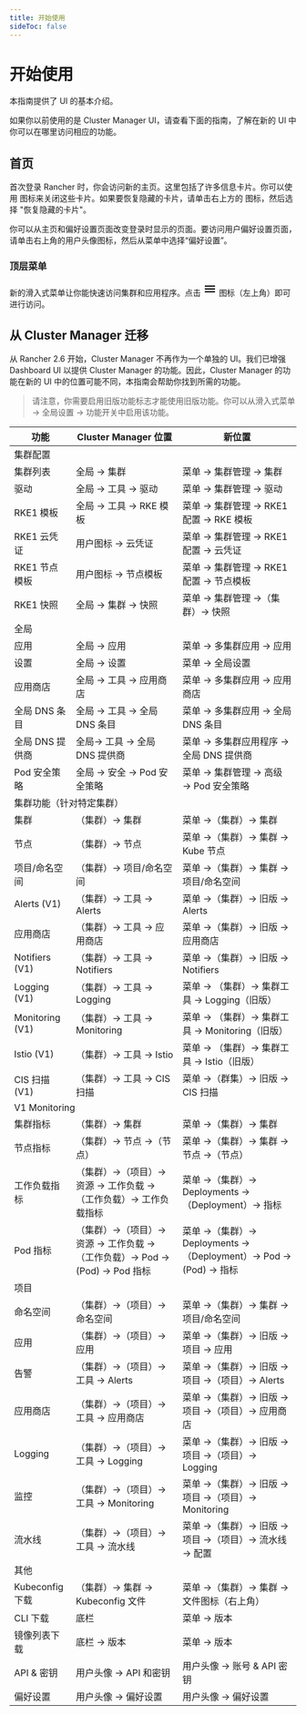 ```yaml
---
title: 开始使用
sideToc: false
---
```


# 开始使用

本指南提供了 UI 的基本介绍。

如果你以前使用的是 Cluster Manager UI，请查看下面的指南，了解在新的 UI 中你可以在哪里访问相应的功能。

## 首页

首次登录 Rancher 时，你会访问新的主页。这里包括了许多信息卡片。你可以使用 <i class="icon icon-close doc-icon"></i> 图标来关闭这些卡片。如果要恢复隐藏的卡片，请单击右上方的 <i class="icon icon-actions doc-icon"></i> 图标，然后选择 "恢复隐藏的卡片"。

你可以从主页和偏好设置页面改变登录时显示的页面。要访问用户偏好设置页面，请单击右上角的用户头像图标，然后从菜单中选择“偏好设置”。
### 顶层菜单

新的滑入式菜单让你能快速访问集群和应用程序。点击 <svg class="doc-icon" xmlns="http://www.w3.org/2000/svg" height="24" viewBox="0 0 24 24" width="24"><path d="M0 0h24v24H0z" fill="none" /><path d="M3 18h18v-2H3v2zm0-5h18v-2H3v2zm0-7v2h18V6H3z" /></svg> 图标（左上角）即可进行访问。



## 从 Cluster Manager 迁移

从 Rancher 2.6 开始，Cluster Manager 不再作为一个单独的 UI。我们已增强 Dashboard UI 以提供 Cluster Manager 的功能。因此，Cluster Manager 的功能在新的 UI 中的位置可能不同，本指南会帮助你找到所需的功能。

> 请注意，你需要启用旧版功能标志才能使用旧版功能。你可以从滑入式菜单 → 全局设置 → 功能开关中启用该功能。

<table>
  <thead>
    <tr>
      <th>功能</th>
      <th>Cluster Manager 位置</th>
      <th>新位置</th>
    </tr>
  </thead>
  <tbody>
    <tr class="table-group">
      <td colspan="3">集群配置</td>
    </tr>
    <tr>
      <td>集群列表</td>
      <td>全局 → 集群</td>
      <td>菜单 → 集群管理 → 集群</td>
    </tr>
    <tr>
      <td>驱动</td>
      <td>全局 → 工具 → 驱动</td>
      <td>菜单 → 集群管理 → 驱动</td>
    </tr>
    <tr>
      <td>RKE1 模板</td>
      <td>全局 → 工具 → RKE 模板</td>
      <td>菜单 → 集群管理 → RKE1 配置 → RKE 模板</td>
    </tr>
    <tr>
      <td>RKE1 云凭证</td>
      <td>用户图标 → 云凭证</td>
      <td>菜单 → 集群管理 → RKE1 配置 → 云凭证</td>
    </tr>
    <tr>
      <td>RKE1 节点模板</td>
      <td>用户图标 → 节点模板</td>
      <td>菜单 → 集群管理 → RKE1 配置 → 节点模板</td>
    </tr>
    <tr>
      <td>RKE1 快照</td>
      <td>全局 → 集群 → 快照</td>
      <td>菜单 → 集群管理 →（集群）→ 快照</td></td>
    </tr>
    <!-- -->
    <tr class="table-group">
      <td colspan="3">全局</td>
    </tr>
    <tr>
      <td>应用</td>
      <td>全局 → 应用</td>
      <td>菜单 → 多集群应用 → 应用</td>
    </tr>
    <tr>
      <td>设置</td>
      <td>全局 → 设置</td>
      <td>菜单 → 全局设置</td>
    </tr>
    <tr>
      <td>应用商店</td>
      <td>全局 → 工具 → 应用商店</td>
      <td>菜单 → 多集群应用 → 应用商店</td>
    </tr>
    <tr>
      <td>全局 DNS 条目</td>
      <td>全局 → 工具 → 全局 DNS 条目</td>
      <td>菜单 → 多集群应用 → 全局 DNS 条目</td>
    </tr>
    <tr>
      <td>全局 DNS 提供商</td>
      <td>全局→ 工具 → 全局 DNS 提供商</td>
      <td>菜单 → 多集群应用程序 → 全局 DNS 提供商</td>
    </tr>
    <tr>
      <td>Pod 安全策略</td>
      <td>全局 → 安全 → Pod 安全策略</td>
      <td>菜单 → 集群管理 → 高级 → Pod 安全策略</td>
    </tr>
    <!-- -->
    <tr class="table-group">
      <td colspan="3">集群功能（针对特定集群）</td>
    </tr>
    <tr>
      <td>集群</td>
      <td>（集群）→ 集群</td>
      <td>菜单 →（集群）→ 集群</td>
    </tr>
    <tr>
      <td>节点</td>
      <td>（集群）→ 节点</td>
      <td>菜单 →（集群）→ 集群 → Kube 节点</td>
    </tr>
    <tr>
      <td>项目/命名空间</td>
      <td>（集群）→ 项目/命名空间</td>
      <td>菜单 →（集群）→ 集群 → 项目/命名空间</td>
    </tr>
    <tr>
      <td>Alerts (V1)</td>
      <td>（集群）→ 工具 → Alerts</td>
      <td>菜单 →（集群）→ 旧版 → Alerts</td>
    </tr>
    <tr>
      <td>应用商店</td>
      <td>（集群）→ 工具 → 应用商店</td>
      <td>菜单 →（集群）→ 旧版 → 应用商店</td>
    </tr>
    <tr>
      <td>Notifiers (V1)</td>
      <td>（集群）→ 工具 → Notifiers</td>
      <td>菜单 →（集群）→ 旧版 → Notifiers</td>
    </tr>
    <tr>
      <td>Logging (V1)</td>
      <td>（集群）→ 工具 → Logging</td>
      <td>菜单 → （集群）→ 集群工具 → Logging（旧版）</td>
    </tr>
    <tr>
      <td>Monitoring (V1)</td>
      <td>（集群）→ 工具 → Monitoring</td>
      <td>菜单 → （集群）→ 集群工具 → Monitoring（旧版）</td>
    </tr>
    <tr>
      <td>Istio (V1)</td>
      <td>（集群）→ 工具 → Istio</td>
      <td>菜单 → （集群）→ 集群工具 → Istio（旧版）</td>
    </tr>
    <tr>
      <td>CIS 扫描 (V1)</td>
      <td>（集群）→ 工具 → CIS 扫描</td>
      <td>菜单 →（群集）→ 旧版 → CIS 扫描</td>
    </tr>
    <tr class="table-group">
      <td colspan="3">V1 Monitoring</td>
    <tr>
      <td>集群指标</td>
      <td>（集群）→ 集群</td>
      <td>菜单 →（集群）→ 集群</td>
    </tr>
    <tr>
      <td>节点指标</td>
      <td>（集群）→ 节点 →（节点）</td>
      <td>菜单 →（集群）→ 集群 → 节点 →（节点）</td>
    </tr>
    <tr>
      <td>工作负载指标</td>
      <td>（集群）→（项目）→ 资源 → 工作负载 →（工作负载）→ 工作负载指标</td>
      <td>菜单 →（集群）→ Deployments →（Deployment）→ 指标</td>
    </tr>
    <tr>
      <td>Pod 指标</td>
      <td>（集群）→（项目）→ 资源 → 工作负载 →（工作负载）→ Pod → (Pod) → Pod 指标</td>
      <td>菜单 →（集群）→ Deployments →（Deployment）→ Pod → (Pod) → 指标</td>
    </tr>
    </tr>
    <tr class="table-group">
      <td colspan="3">项目</td>
    </tr>
    <tr>
      <td>命名空间</td>
      <td>（集群）→（项目）→ 命名空间</td>
      <td>菜单 →（集群）→ 集群 → 项目/命名空间</td>
    </tr>
    <tr>
      <td>应用</td>
      <td>（集群）→（项目）→ 应用</td>
      <td>菜单 →（集群）→ 旧版 → 项目 → 应用</td>
    </tr>
    <tr>
      <td>告警</td>
      <td>（集群）→（项目）→ 工具 → Alerts</td>
      <td>菜单 →（集群）→ 旧版 → 项目 →（项目）→ Alerts</td>
    </tr>
    <tr>
      <td>应用商店</td>
      <td>（集群）→（项目）→ 工具 → 应用商店</td>
      <td>菜单 →（集群）→ 旧版 → 项目 →（项目）→ 应用商店</td>
    </tr>
    <tr>
      <td>Logging</td>
      <td>（集群）→（项目）→ 工具 → Logging</td>
      <td>菜单 →（集群）→ 旧版 → 项目 →（项目）→ Logging</td>
    </tr>
    <tr>
      <td>监控</td>
      <td>（集群）→（项目）→ 工具 → Monitoring</td>
      <td>菜单 →（集群）→ 旧版 → 项目 →（项目）→ Monitoring</td>
    </tr>
    <tr>
      <td>流水线</td>
      <td>（集群）→（项目）→ 工具 → 流水线</td>
      <td>菜单 →（集群）→ 旧版 → 项目 →（项目）→ 流水线 → 配置</td>
    </tr>
    <tr class="table-group">
      <td colspan="3">其他</td>
    </tr>
    <tr>
      <td>Kubeconfig 下载</td>
      <td>（集群）→ 集群 → Kubeconfig 文件</td>
      <td>菜单 →（集群）→ 集群 → 文件图标（右上角）</td>
    </tr>
    <tr>
      <td>CLI 下载</td>
      <td>底栏</td>
      <td>菜单 → 版本</td>
    </tr>
    <tr>
      <td>镜像列表下载</td>
      <td>底栏 → 版本</td>
      <td>菜单 → 版本</td>
    </tr>
    <tr>
      <td>API &amp; 密钥</td>
      <td>用户头像 → API 和密钥</td>
      <td>用户头像 → 账号 &amp; API 密钥</td>
    </tr>
    <tr>
      <td>偏好设置</td>
      <td>用户头像 → 偏好设置</td>
      <td>用户头像 → 偏好设置</td>
    </tr>    
  </tbody>
</table>
